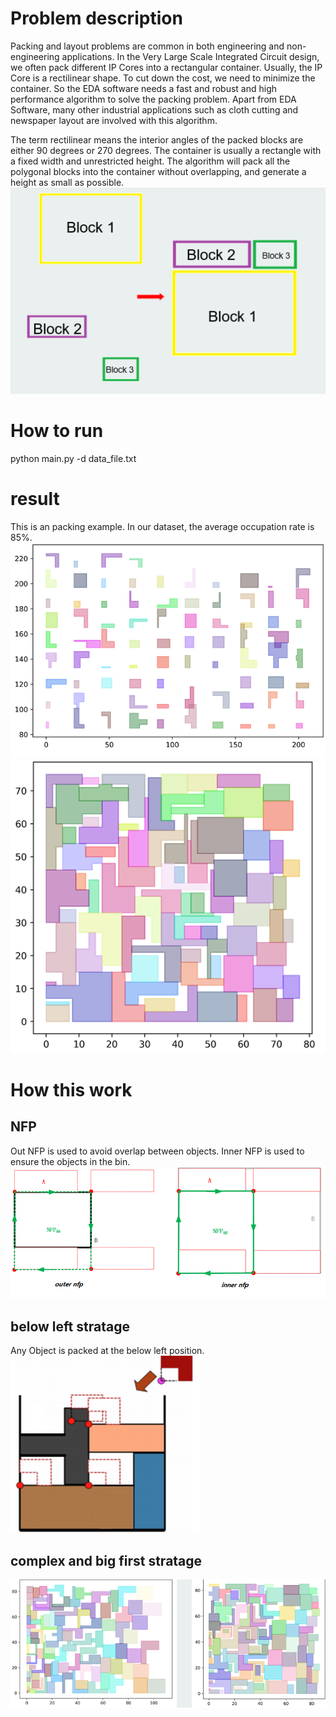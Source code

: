 # Problem description
Packing and layout problems are common in both engineering and non-engineering applications. In the Very Large Scale Integrated Circuit design, we often pack different IP Cores into a rectangular container. Usually, the IP Core is a rectilinear shape. To cut down the cost, we need to minimize the container. So the EDA software needs a fast and robust and high performance algorithm to solve the packing problem. Apart from EDA Software, many other industrial applications such as cloth cutting and newspaper layout are involved with this algorithm.

The term rectilinear means the interior angles of the packed blocks are either 90 degrees or 270 degrees. The container is usually a rectangle with a fixed width and unrestricted height. The algorithm will pack all the polygonal blocks into the container without overlapping, and generate a height as small as possible.
![](images\problem_description.png)

# How to run
python main.py -d data_file.txt

# result
This is an packing example. In our dataset, the average occupation rate is 85%.
![](images\beforePacking.png)
![](images\afterPacking.png)

# How this work
## NFP 
Out NFP is used to avoid overlap between objects. Inner NFP is used to ensure the objects in the bin.
![](images\nfp.png)

## below left stratage
Any Object is packed at the below left position.
![](images\belowleft.png)

## complex and big first stratage
![](images\bigfirst.png)


